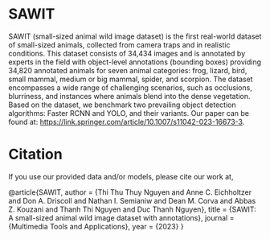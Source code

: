 # SAWIT

SAWIT (small-sized animal wild image dataset) is the first real-world dataset of small-sized animals, collected from camera traps and in realistic conditions. This dataset consists of 34,434 images and is annotated by experts in the field with object-level annotations (bounding boxes) providing 34,820 annotated animals for seven animal categories: frog, lizard, bird, small mammal, medium or big mammal, spider, and scorpion. The dataset encompasses a wide range of challenging scenarios, such as occlusions, blurriness, and instances where animals blend into the dense vegetation. Based on the dataset, we benchmark two prevailing object detection algorithms: Faster RCNN and YOLO, and their variants. Our paper can be found at: https://link.springer.com/article/10.1007/s11042-023-16673-3.

# Citation
If you use our provided data and/or models, please cite our work at,

@article{SAWIT,
  author       = {Thi Thu Thuy Nguyen and
                  Anne C. Eichholtzer and
                  Don A. Driscoll and 
                  Nathan I. Semianiw and
                  Dean M. Corva and
                  Abbas Z. Kouzani and
                  Thanh Thi Nguyen and
                  Duc Thanh Nguyen},
  title        = {SAWIT: A small-sized animal wild image dataset with annotations},
  journal      = {Multimedia Tools and Applications},
  year         = {2023}
}

